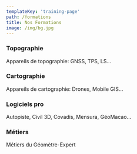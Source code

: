 ```yaml
---
templateKey: 'training-page'
path: /formations
title: Nos Formations
image: /img/bg.jpg
---
```

### Topographie
Appareils de topographie: GNSS, TPS, LS...

### Cartographie
Appareils de cartographie: Drones, Mobile GIS...

### Logiciels pro
Autopiste, Civil 3D, Covadis, Mensura, GéoMacao...

### Métiers
Métiers du Géomètre-Expert
